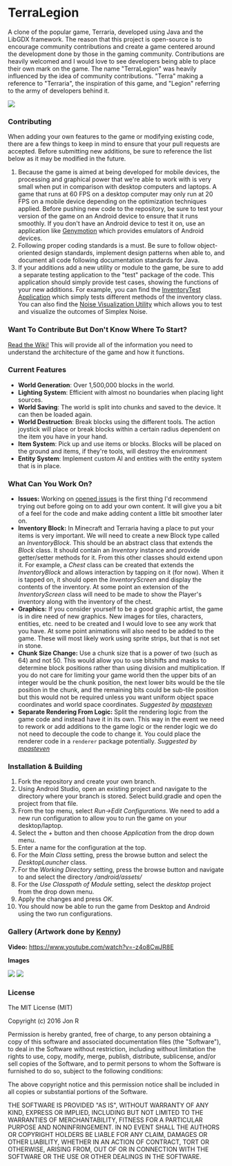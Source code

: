 # TerraLegion 

A clone of the popular game, Terraria, developed using Java and the LibGDX framework. The reason that this project is open-source is to encourage community contributions and create a game centered around the development done by those in the gaming community. Contributions are heavily welcomed and I would love to see developers being able to place their own mark on the game. The name "TerraLegion" was heavily influenced by the idea of community contributions. "Terra" making a reference to "Terraria", the inspiration of this game, and "Legion" referring to the army of developers behind it.

![](https://cloud.githubusercontent.com/assets/7306503/17391892/7f93f3f2-59ce-11e6-8e88-9a50d4074c0c.png)

### Contributing
When adding your own features to the game or modifying existing code, there are a few things to keep in mind to ensure that your pull requests are accepted. Before submitting new additions, be sure to reference the list below as it may be modified in the future.

1. Because the game is aimed at being developed for mobile devices, the processing and graphical power that we're able to work with is very small when put in comparison with desktop computers and laptops. A game that runs at 60 FPS on a desktop computer may only run at 20 FPS on a mobile device depending on the optimization techniques applied. Before pushing new code to the repository, be sure to test your version of the game on an Android device to ensure that it runs smoothly. If you don't have an Android device to test it on, use an application like [Genymotion](https://www.genymotion.com/) which provides emulators of Android devices. 
2. Following proper coding standards is a must. Be sure to follow object-oriented design standards, implement design patterns when able to, and document all code following documentation standards for Java.  
3. If your additions add a new utility or module to the game, be sure to add a separate testing application to the "test" package of the code. This application should simply provide test cases, showing the functions of your new additions. For example, you can find the [InventoryTest Application](https://github.com/baseball435/Terraria-Clone/blob/master/core/src/com/jmrapp/terralegion/test/InventoryTest.java) which simply tests different methods of the inventory class. You can also find the [Noise Visualization Utility](https://github.com/baseball435/Terraria-Clone/blob/master/core/src/com/jmrapp/terralegion/test/NoiseVisualizationScreen.java) which allows you to test and visualize the outcomes of Simplex Noise.  

### Want To Contribute But Don't Know Where To Start?
[Read the Wiki!](https://github.com/jmrapp1/TerraLegion/wiki) This will provide all of the information you need to understand the architecture of the game and how it functions.

### Current Features
- **World Generation**: Over 1,500,000 blocks in the world.
- **Lighting System**: Efficient with almost no boundaries when placing light sources.
- **World Saving**: The world is split into chunks and saved to the device. It can then be loaded again.
- **World Destruction**: Break blocks using the different tools. The action joystick will place or break blocks within a certain radius dependent on the item you have in your hand.
- **Item System**: Pick up and use items or blocks. Blocks will be placed on the ground and items, if they're tools, will destroy the environment
- **Entity System**: Implement custom AI and entities with the entity system that is in place.

### What Can You Work On?

- **Issues:** Working on [opened issues](https://github.com/jmrapp1/TerraLegion/issues) is the first thing I'd recommend trying out before going on to add your own content. It will give you a bit of a feel for the code and make adding content a little bit smoother later on.
- **Inventory Block:** In Minecraft and Terraria having a place to put your items is very important. We will need to create a new Block type called an *InventoryBlock*. This should be an abstract class that extends the *Block* class. It should contain an *Inventory* instance and provide getter/setter methods for it. From this other classes should extend upon it. For example, a *Chest* class can be created that extends the *InventoryBlock* and allows interaction by tapping on it (for now). When it is tapped on, it should open the *InventoryScreen* and display the contents of the inventory. At some point an extension of the *InventoryScreen* class will need to be made to show the Player's inventory along with the inventory of the chest.
- **Graphics:** If you consider yourself to be a good graphic artist, the game is in dire need of new graphics. New images for tiles, characters, entities, etc. need to be created and I would love to see any work that you have. At some point animations will also need to be added to the game. These will most likely work using sprite strips, but that is not set in stone. 
- **Chunk Size Change:** Use a chunk size that is a power of two (such as 64) and not 50. This would allow you to use bitshifts and masks to determine block positions rather than using division and multiplication. If you do not care for limiting your game world then the upper bits of an integer would be the chunk position, the next lower bits would be the tile position in the chunk, and the remaining bits could be sub-tile position but this would not be required unless you want uniform object space coordinates and world space coordinates. *Suggested by [mpasteven](https://www.reddit.com/user/mpasteven)*
- **Separate Rendering From Logic:** Split the rendering logic from the game code and instead have it in its own. This way in the event we need to rework or add additions to the game logic or the render logic we do not need to decouple the code to change it. You could place the renderer code in a `renderer` package potentially. *Suggested by [mpasteven](https://www.reddit.com/user/mpasteven)*

### Installation & Building
1. Fork the repository and create your own branch.
2. Using Android Studio, open an existing project and navigate to the directory where your branch is stored. Select build.gradle and open the project from that file.
3. From the top menu, select *Run->Edit Configurations*. We need to add a new run configuration to allow you to run the game on your desktop/laptop.
4. Select the *+* button and then choose *Application* from the drop down menu.
5. Enter a name for the configuration at the top. 
6. For the *Main Class* setting, press the browse button and select the *DesktopLauncher* class.
7. For the *Working Directory* setting, press the browse button and navigate to and select the directory *<your branch>/android/assets/*
8. For the *Use Classpath of Module* setting, select the *desktop* project from the drop down menu.
9. Apply the changes and press *OK*. 
10. You should now be able to run the game from Desktop and Android using the two run configurations.

### Gallery (Artwork done by [Kenny](http://kenney.nl/))
**Video:**
https://www.youtube.com/watch?v=-z4o8CwJR8E

**Images**

![](https://cloud.githubusercontent.com/assets/7306503/17391892/7f93f3f2-59ce-11e6-8e88-9a50d4074c0c.png)
![](https://cloud.githubusercontent.com/assets/7306503/17390271/5988fdaa-59c0-11e6-9000-9f74783870ce.png)

### License
The MIT License (MIT)

Copyright (c) 2016 Jon R

Permission is hereby granted, free of charge, to any person obtaining a copy
of this software and associated documentation files (the "Software"), to deal
in the Software without restriction, including without limitation the rights
to use, copy, modify, merge, publish, distribute, sublicense, and/or sell
copies of the Software, and to permit persons to whom the Software is
furnished to do so, subject to the following conditions:

The above copyright notice and this permission notice shall be included in all
copies or substantial portions of the Software.

THE SOFTWARE IS PROVIDED "AS IS", WITHOUT WARRANTY OF ANY KIND, EXPRESS OR
IMPLIED, INCLUDING BUT NOT LIMITED TO THE WARRANTIES OF MERCHANTABILITY,
FITNESS FOR A PARTICULAR PURPOSE AND NONINFRINGEMENT. IN NO EVENT SHALL THE
AUTHORS OR COPYRIGHT HOLDERS BE LIABLE FOR ANY CLAIM, DAMAGES OR OTHER
LIABILITY, WHETHER IN AN ACTION OF CONTRACT, TORT OR OTHERWISE, ARISING FROM,
OUT OF OR IN CONNECTION WITH THE SOFTWARE OR THE USE OR OTHER DEALINGS IN THE
SOFTWARE.
